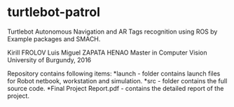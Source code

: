 # turtlebot-patrol
Turtlebot Autonomous Navigation and AR Tags recognition using ROS by Example packages and SMACH.

Kirill FROLOV
Luis Miguel ZAPATA HENAO
Master in Computer Vision
University of Burgundy, 2016 

Repository contains following items:
*launch - folder contains launch files for Robot netbook, workstation and simulation.
*src - folder contains the full source code.
*Final Project Report.pdf - contains the detailed report of the project.
